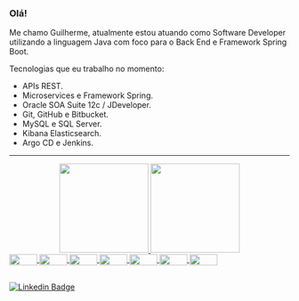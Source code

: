 ### Olá!

Me chamo Guilherme, atualmente estou atuando como Software Developer utilizando a linguagem Java com foco para o Back End e Framework Spring Boot.

Tecnologias que eu trabalho no momento:

- APIs REST.
- Microservices e Framework Spring.
- Oracle SOA Suite 12c / JDeveloper.
- Git, GitHub e Bitbucket.
- MySQL e SQL Server.
- Kibana Elasticsearch.
- Argo CD e Jenkins.
<hr>


<div align="center">
  <a href="https://github.com/xGuiilherme">
  <img height="160em" src="https://github-readme-stats.vercel.app/api?username=xGuiilherme&show_icons=true&theme=gotham&include_all_commits=true&count_private=true"/>
  <img height="160em" src="https://github-readme-stats.vercel.app/api/top-langs/?username=xGuiilherme&layout=compact&langs_count=7&theme=gotham"/>
</div>
  
  <div style="display: inline_block">
  <img align="center" alt="" height="20" width="50" src="https://img.shields.io/badge/Java-ED8B00?style=for-the-badge&logo=java&logoColor=white" />
  <img align="center" alt="" height="20" width="50" src="https://img.shields.io/badge/Spring-6DB33F?style=for-the-badge&logo=spring&logoColor=white" />
  <img align="center" alt="" height="20" width="50" src="https://img.shields.io/badge/Postman-FF6C37?style=for-the-badge&logo=Postman&logoColor=white" />
  <img align="center" alt="" height="20" width="50" src="https://img.shields.io/badge/MySQL-005C84?style=for-the-badge&logo=mysql&logoColor=white" />
  <img align="center" alt="" height="20" width="50" src="https://img.shields.io/badge/Oracle-F80000?style=for-the-badge&logo=oracle&logoColor=black" />
  <img align="center" alt="" height="20" width="50" src="https://img.shields.io/badge/Linux-FCC624?style=for-the-badge&logo=linux&logoColor=black" />
  <img align="center" alt="" height="20" width="50" src="https://img.shields.io/badge/GitHub-100000?style=for-the-badge&logo=github&logoColor=white" />
  
  ##
  
[![Linkedin Badge](https://img.shields.io/badge/-@guilhermeh-7a07f5?style=flat-square&labelColor=7a07f5&logo=linkedin&logoColor=white&link=https://linkedin.com/in/guilhermeh-)](https://linkedin.com/in/guilhermeh-)
</div>
